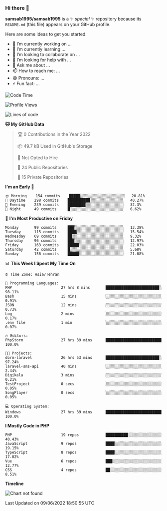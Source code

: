### Hi there 👋

**samsab1995/samsab1995** is a ✨ _special_ ✨ repository because its `README.md` (this file) appears on your GitHub profile.

Here are some ideas to get you started:

- 🔭 I’m currently working on ...
- 🌱 I’m currently learning ...
- 👯 I’m looking to collaborate on ...
- 🤔 I’m looking for help with ...
- 💬 Ask me about ...
- 📫 How to reach me: ...
- 😄 Pronouns: ...
- ⚡ Fun fact: ...

<!--START_SECTION:waka-->
![Code Time](http://img.shields.io/badge/Code%20Time-0%20secs-blue)

![Profile Views](http://img.shields.io/badge/Profile%20Views-0-blue)

![Lines of code](https://img.shields.io/badge/From%20Hello%20World%20I%27ve%20Written-877%20Thousand%20lines%20of%20code-blue)

**🐱 My GitHub Data** 

> 🏆 0 Contributions in the Year 2022
 > 
> 📦 49.7 kB Used in GitHub's Storage 
 > 
> 🚫 Not Opted to Hire
 > 
> 📜 24 Public Repositories 
 > 
> 🔑 15 Private Repositories  
 > 
**I'm an Early 🐤** 

```text
🌞 Morning    154 commits    █████░░░░░░░░░░░░░░░░░░░░   20.81% 
🌆 Daytime    298 commits    ██████████░░░░░░░░░░░░░░░   40.27% 
🌃 Evening    239 commits    ████████░░░░░░░░░░░░░░░░░   32.3% 
🌙 Night      49 commits     █░░░░░░░░░░░░░░░░░░░░░░░░   6.62%

```
📅 **I'm Most Productive on Friday** 

```text
Monday       99 commits     ███░░░░░░░░░░░░░░░░░░░░░░   13.38% 
Tuesday      115 commits    ████░░░░░░░░░░░░░░░░░░░░░   15.54% 
Wednesday    69 commits     ██░░░░░░░░░░░░░░░░░░░░░░░   9.32% 
Thursday     96 commits     ███░░░░░░░░░░░░░░░░░░░░░░   12.97% 
Friday       163 commits    █████░░░░░░░░░░░░░░░░░░░░   22.03% 
Saturday     42 commits     █░░░░░░░░░░░░░░░░░░░░░░░░   5.68% 
Sunday       156 commits    █████░░░░░░░░░░░░░░░░░░░░   21.08%

```


📊 **This Week I Spent My Time On** 

```text
⌚︎ Time Zone: Asia/Tehran

💬 Programming Languages: 
PHP                      27 hrs 8 mins       ████████████████████████░   98.11% 
Bash                     15 mins             ░░░░░░░░░░░░░░░░░░░░░░░░░   0.91% 
JSON                     12 mins             ░░░░░░░░░░░░░░░░░░░░░░░░░   0.73% 
Log                      2 mins              ░░░░░░░░░░░░░░░░░░░░░░░░░   0.17% 
.env file                1 min               ░░░░░░░░░░░░░░░░░░░░░░░░░   0.07%

🔥 Editors: 
PhpStorm                 27 hrs 39 mins      █████████████████████████   100.0%

🐱‍💻 Projects: 
dorm-laravel             26 hrs 53 mins      ████████████████████████░   97.24% 
laravel-sms-api          40 mins             ░░░░░░░░░░░░░░░░░░░░░░░░░   2.44% 
Digikala                 3 mins              ░░░░░░░░░░░░░░░░░░░░░░░░░   0.21% 
TestProject              0 secs              ░░░░░░░░░░░░░░░░░░░░░░░░░   0.05% 
SongPlayer               0 secs              ░░░░░░░░░░░░░░░░░░░░░░░░░   0.05%

💻 Operating System: 
Windows                  27 hrs 39 mins      █████████████████████████   100.0%

```

**I Mostly Code in PHP** 

```text
PHP                      19 repos            ██████████░░░░░░░░░░░░░░░   40.43% 
JavaScript               9 repos             ████░░░░░░░░░░░░░░░░░░░░░   19.15% 
TypeScript               8 repos             ████░░░░░░░░░░░░░░░░░░░░░   17.02% 
Vue                      6 repos             ███░░░░░░░░░░░░░░░░░░░░░░   12.77% 
CSS                      4 repos             ██░░░░░░░░░░░░░░░░░░░░░░░   8.51%

```


**Timeline**

![Chart not found](https://raw.githubusercontent.com/samsab1995/samsab1995/main/charts/bar_graph.png) 


 Last Updated on 09/06/2022 18:50:55 UTC
<!--END_SECTION:waka-->
